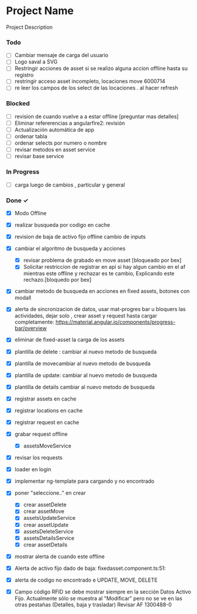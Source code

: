 # Project Name

Project Description

### Todo

- [ ] Cambiar mensaje de carga del usuario  
- [ ] Logo saval a SVG  
- [ ] Restringir acciones de asset si se realizo alguna accion offline hasta su registro  
- [ ] restringir acceso asset incompleto, locaciones move 6000714  
- [ ] re leer los campos de los select de las locaciones . al hacer refresh  

### Blocked

- [ ] revision de cuando vuelve a a estar offline [preguntar mas detalles]  
- [ ] Eliminar refererencias  a angularfire2: revisión  
- [ ] Actualización automática  de app  
- [ ] ordenar tabla  
- [ ] ordenar selects por numero o nombre  
- [ ] revisar metodos en asset service  
- [ ] revisar base service  

### In Progress

- [ ] carga luego de cambios , particular y general  

### Done ✓

- [x] Modo Offline  
- [x] realizar busqueda por codigo en cache  
- [x] revision de baja de activo fijo offline cambio de inputs  
- [x] cambiar el algoritmo de  busqueda y acciones  
  - [x] revisar problema de grabado en move asset [bloqueado por bex]  
  - [x] Solicitar restriccion de  registrar en api  si hay algun cambio en el af mientras este offline y  rechazar es te cambio, Explicando este rechazo.[bloquedo por bex]  
- [x] cambiar metodo de busqueda en acciones  en fixed assets, botones con modall  
- [x] alerta de sincronizacion de datos, usar  mat-progres bar u bloquers las actividades, dejar solo , crear asset y request hasta cargar completamente: https://material.angular.io/components/progress-bar/overview  
- [x] eliminar de fixed-asset la carga de los assets  
- [x] plantilla de delete  : cambiar al nuevo metodo de busqueda  
- [x] plantilla de movecambiar al nuevo metodo de busqueda  
- [x] plantilla de update: cambiar al nuevo metodo de busqueda  
- [x] plantilla de details cambiar al nuevo metodo de busqueda  
- [x] registrar assets en cache  
- [x] registrar locations en cache  
- [x] registrar request en cache  
- [x] grabar request offline  
  - [x] assetsMoveService  
- [x] revisar los requests  
- [x] loader en login  
- [x] implementar ng-template para cargando y no encontrado  
- [x] poner "seleccione.." en crear  
  - [x] crear assetDelete  
  - [x] crear assetMove  
  - [x] assetsUpdateService  
  - [x] crear assetUpdate  
  - [x] assetsDeleteService  
  - [x] assetsDetailsService  
  - [x] crear assetDetails  
- [x] mostrar alerta de cuando este offline  
- [x] Alerta de activo fijo dado de baja: fixedasset.component.ts:51:  
- [x] alerta de codigo no encontrado e UPDATE, MOVE, DELETE  
- [x] Campo código RFID se debe mostrar siempre en la sección Datos Activo Fijo. Actualmente sólo se muestra al "Modificar" pero no se ve en las otras pestañas (Detalles, baja y trasladar)  Revisar AF 1300488-0  


